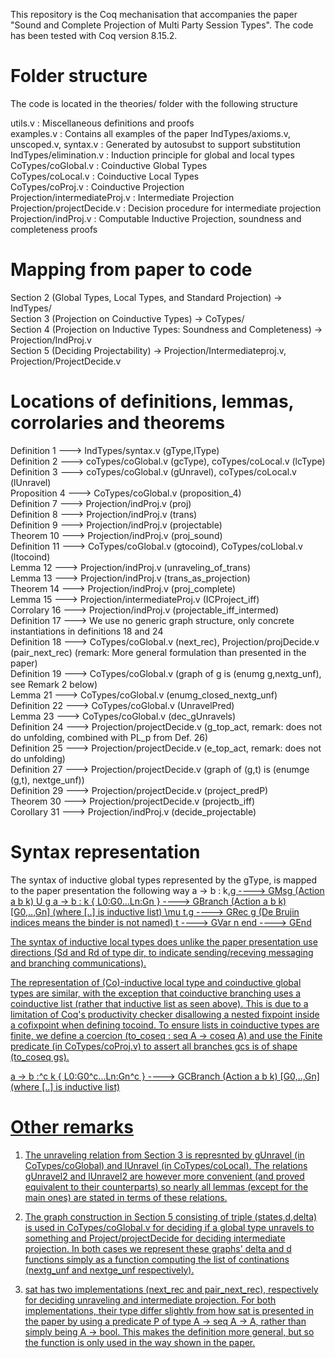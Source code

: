 This repository is the Coq mechanisation that accompanies the paper "Sound and Complete Projection of Multi Party Session Types". The code has been tested with Coq version 8.15.2.

# Folder structure
The code is located in the theories/ folder with the following structure

utils.v : Miscellaneous definitions and proofs\
examples.v : Contains all examples of the paper
IndTypes/axioms.v, unscoped.v, syntax.v : Generated by autosubst to support substitution\
IndTypes/elimination.v : Induction principle for global and local types\
CoTypes/coGlobal.v : Coinductive Global Types\
CoTypes/coLocal.v : Coinductive Local Types\
CoTypes/coProj.v : Coinductive Projection\
Projection/intermediateProj.v : Intermediate Projection\
Projection/projectDecide.v : Decision procedure for intermediate projection\
Projection/indProj.v : Computable Inductive Projection, soundness and completeness proofs

# Mapping from paper to code
Section 2 (Global Types, Local Types, and Standard Projection) -> IndTypes/\
Section 3 (Projection on Coinductive Types) -> CoTypes/\
Section 4 (Projection on Inductive Types: Soundness and Completeness) -> Projection/IndProj.v\
Section 5 (Deciding Projectability) -> Projection/Intermediateproj.v, Projection/ProjectDecide.v

# Locations of definitions, lemmas, corrolaries and theorems
Definition 1 ---> IndTypes/syntax.v (gType,lType)\
Definition 2 ---> coTypes/coGlobal.v (gcType), coTypes/coLocal.v (lcType)\
Definition 3 ---> coTypes/coGlobal.v (gUnravel), coTypes/coLocal.v (lUnravel)\
Proposition 4 ---> CoTypes/coGlobal.v (proposition_4)\
Definition 7 ---> Projection/indProj.v (proj)\
Definition 8 ---> Projection/indProj.v (trans)\
Definition 9 ---> Projection/indProj.v (projectable)\
Theorem 10 ---> Projection/indProj.v (proj_sound)\
Definition 11 ---> CoTypes/coGlobal.v (gtocoind), CoTypes/coLlobal.v (ltocoind)\
Lemma 12 ---> Projection/indProj.v (unraveling_of_trans)\
Lemma 13 ---> Projection/indProj.v (trans_as_projection)\
Theorem 14 ---> Projection/indProj.v (proj_complete)\
Lemma 15 ---> Projection/intermediateProj.v (ICProject_iff)\
Corrolary 16 ---> Projection/indProj.v (projectable_iff_intermed)\
Definition 17 ---> We use no generic graph structure, only concrete instantiations in definitions 18 and 24\
Definition 18 ---> CoTypes/coGlobal.v (next_rec), Projection/projDecide.v (pair_next_rec) (remark: More general formulation than presented in the paper)\
Definition 19 ---> CoTypes/coGlobal.v (graph of g is (enumg g,nextg_unf), see Remark 2 below)\
Lemma 21 ---> CoTypes/coGlobal.v (enumg_closed_nextg_unf)\
Definition 22 ---> CoTypes/coGlobal.v (UnravelPred)\
Lemma 23 ---> CoTypes/coGlobal.v (dec_gUnravels)\
Definition 24 ---> Projection/projectDecide.v (g_top_act, remark: does not do unfolding, combined with PL_p from Def. 26)\
Definition 25 ---> Projection/projectDecide.v (e_top_act, remark: does not do unfolding)\
Definition 27 ---> Projection/projectDecide.v (graph of (g,t) is (enumge (g,t), nextge_unf))\
Definition 29 ---> Projection/projectDecide.v (project_predP)\
Theorem 30 ---> Projection/projectDecide.v (projectb_iff)\
Corollary 31 ---> Projection/indProj.v (decide_projectable)


# Syntax representation
The syntax of inductive global types represented by the gType, is mapped to the paper presentation the following way
a -> b : k<U>.g ----> GMsg (Action a b k) U g
a -> b : k \{ L0:G0...Ln:Gn \} ----> GBranch (Action a b k) [G0,..,Gn] (where [..] is inductive list)
\mu t.g ----> GRec g (De Brujin indices means the binder is not named)
t ----> GVar n
end ----> GEnd

The syntax of inductive local types does unlike the paper presentation use directions (Sd and Rd of type dir, to indicate sending/receving messaging and branching communications).

The representation of (Co)-inductive local type and coinductive global types are similar, with the exception that coinductive branching uses a coinductive list (rather that inductive list as seen above). This is due to a limitation of Coq's productivity checker disallowing a nested fixpoint inside a cofixpoint when defining tocoind. To ensure lists in coinductive types are finite, we define a coercion (to_coseq : seq A -> coseq A) and use the Finite predicate (in CoTypes/coProj.v) to assert all branches gcs is of shape (to_coseq gs).

a -> b :^c k \{ L0:G0^c...Ln:Gn^c \} ----> GCBranch (Action a b k) [G0,..,Gn] (where [..] is inductive list)


# Other remarks

1. The unraveling relation from Section 3 is represnted by gUnravel (in CoTypes/coGlobal) and lUnravel (in CoTypes/coLocal). The relations gUnravel2 and lUnravel2 are however more convenient (and proved equivalent to their counterparts) so nearly all lemmas (except for the main ones) are stated in terms of these relations.

2. The graph construction in Section 5 consisting of triple (states,d,delta) is used in CoTypes/coGlobal.v for deciding if a global type unravels to something and Project/projectDecide for deciding intermediate projection. In both cases we represent these graphs' delta and d functions simply as a function computing the list of continations (nextg_unf and nextge_unf respectively).

3. sat has two implementations (next_rec and pair_next_rec), respectively for deciding unraveling and intermediate projection. For both implementations, their type differ slightly from how sat is presented in the paper by using a predicate P of type A -> seq A -> A, rather than simply being A -> bool. This makes the definition more general, but so the function is only used in the way shown in the paper. 


